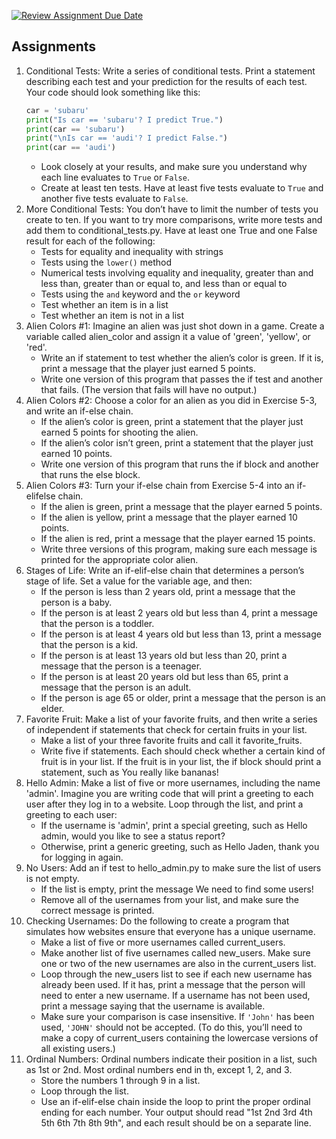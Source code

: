 [![Review Assignment Due Date](https://classroom.github.com/assets/deadline-readme-button-22041afd0340ce965d47ae6ef1cefeee28c7c493a6346c4f15d667ab976d596c.svg)](https://classroom.github.com/a/Xowp3q1C)
## Assignments

1. Conditional Tests: Write a series of conditional tests. Print a statement
describing each test and your prediction for the results of each test. Your code
should look something like this:
    ```python
    car = 'subaru'
    print("Is car == 'subaru'? I predict True.")
    print(car == 'subaru')
    print("\nIs car == 'audi'? I predict False.")
    print(car == 'audi')
    ```
    - Look closely at your results, and make sure you understand why each line evaluates to ```True``` or ```False```.
    - Create at least ten tests. Have at least five tests evaluate to ```True``` and another five tests evaluate to ```False```.
2.  More Conditional Tests: You don’t have to limit the number of tests you
create to ten. If you want to try more comparisons, write more tests and add
them to conditional_tests.py. Have at least one True and one False result for
each of the following:
    - Tests for equality and inequality with strings
    - Tests using the ```lower()``` method
    - Numerical tests involving equality and inequality, greater than and less than, greater than or equal to, and less than or equal to
    - Tests using the ```and``` keyword and the ```or``` keyword
    - Test whether an item is in a list
    - Test whether an item is not in a list
3. Alien Colors #1: Imagine an alien was just shot down in a game. Create a
variable called alien_color and assign it a value of 'green', 'yellow', or 'red'.
    - Write an if statement to test whether the alien’s color is green. If it is, print
a message that the player just earned 5 points.
    - Write one version of this program that passes the if test and another that fails. (The version that fails will have no output.)
4. Alien Colors #2: Choose a color for an alien as you did in Exercise 5-3, and
write an if-else chain.
    - If the alien’s color is green, print a statement that the player just earned 5 points for shooting the alien.
    - If the alien’s color isn’t green, print a statement that the player just earned 10 points.
    - Write one version of this program that runs the if block and another that runs the else block.
5. Alien Colors #3: Turn your if-else chain from Exercise 5-4 into an if-elifelse chain.
    - If the alien is green, print a message that the player earned 5 points.
    - If the alien is yellow, print a message that the player earned 10 points.
    - If the alien is red, print a message that the player earned 15 points.
    - Write three versions of this program, making sure each message is printed for the appropriate color alien.
6. Stages of Life: Write an if-elif-else chain that determines a person’s
stage of life. Set a value for the variable age, and then:
    -	 If the person is less than 2 years old, print a message that the person is a baby.
    -	 If the person is at least 2 years old but less than 4, print a message that the person is a toddler.
    -	 If the person is at least 4 years old but less than 13, print a message that the person is a kid.
    -	 If the person is at least 13 years old but less than 20, print a message that the person is a teenager.
    -	 If the person is at least 20 years old but less than 65, print a message that the person is an adult.
    -	 If the person is age 65 or older, print a message that the person is an elder.
7.  Favorite Fruit: Make a list of your favorite fruits, and then write a series of
independent if statements that check for certain fruits in your list.
    - Make a list of your three favorite fruits and call it favorite_fruits.
    - Write five if statements. Each should check whether a certain kind of fruit is in your list. If the fruit is in your list, the if block should print a statement, such as You really like bananas!
8. Hello Admin: Make a list of five or more usernames, including the name
'admin'. Imagine you are writing code that will print a greeting to each user
after they log in to a website. Loop through the list, and print a greeting to
each user:
    - If the username is 'admin', print a special greeting, such as Hello admin, would you like to see a status report?
    - Otherwise, print a generic greeting, such as Hello Jaden, thank you for logging in again.
9.  No Users: Add an if test to hello_admin.py to make sure the list of users is not empty.
    - If the list is empty, print the message We need to find some users!
    - Remove all of the usernames from your list, and make sure the correct message is printed.
10. Checking Usernames: Do the following to create a program that simulates how websites ensure that everyone has a unique username.
    -	 Make a list of five or more usernames called current_users.
    - Make another list of five usernames called new_users. Make sure one or two of the new usernames are also in the current_users list.
    - Loop through the new_users list to see if each new username has already been used. If it has, print a message that the person will need to enter a new username. If a username has not been used, print a message saying that the username is available.
    - Make sure your comparison is case insensitive. If ```'John'``` has been used, ```'JOHN'``` should not be accepted. (To do this, you’ll need to make a copy of current_users containing the lowercase versions of all existing users.)
11. Ordinal Numbers: Ordinal numbers indicate their position in a list, such
as 1st or 2nd. Most ordinal numbers end in th, except 1, 2, and 3.
    - Store the numbers 1 through 9 in a list.
    - Loop through the list.
    - Use an if-elif-else chain inside the loop to print the proper ordinal ending for each number. Your output should read "1st 2nd 3rd 4th 5th 6th 7th 8th 9th", and each result should be on a separate line.
